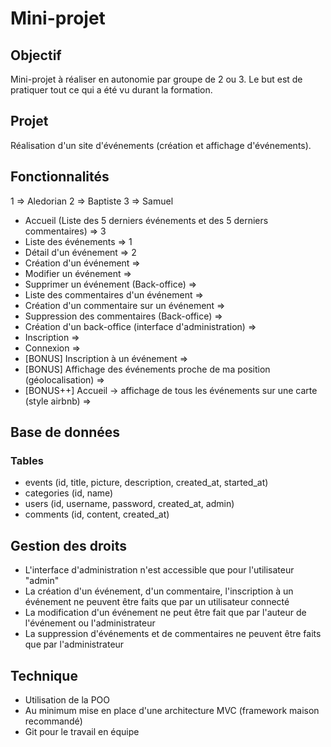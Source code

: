 # Mini-projet

## Objectif

Mini-projet à réaliser en autonomie par groupe de 2 ou 3. Le but est de pratiquer tout ce qui a été vu durant la formation.

## Projet

Réalisation d'un site d'événements (création et affichage d'événements).

## Fonctionnalités

1 => Aledorian
2 => Baptiste
3 => Samuel

* Accueil (Liste des 5 derniers événements et des 5 derniers commentaires) => 3
* Liste des événements => 1
* Détail d'un événement => 2
* Création d'un événement =>
* Modifier un événement => 
* Supprimer un événement (Back-office) =>
* Liste des commentaires d'un événement =>
* Création d'un commentaire sur un événement =>
* Suppression des commentaires (Back-office) =>
* Création d'un back-office (interface d'administration) =>
* Inscription =>
* Connexion =>
* [BONUS] Inscription à un événement =>
* [BONUS] Affichage des événements proche de ma position (géolocalisation) =>
* [BONUS++] Accueil -> affichage de tous les événements sur une carte (style airbnb) =>

## Base de données

### Tables

* events (id, title, picture, description, created_at, started_at)
* categories (id, name)
* users (id, username, password, created_at, admin)
* comments (id, content, created_at)

## Gestion des droits

* L'interface d'administration n'est accessible que pour l'utilisateur "admin"
* La création d'un événement, d'un commentaire, l'inscription à un événement ne peuvent être faits que par un utilisateur connecté
* La modification d'un événement ne peut être fait que par l'auteur de l'événement ou l'administrateur
* La suppression d'événements et de commentaires ne peuvent être faits que par l'administrateur

## Technique

* Utilisation de la POO
* Au minimum mise en place d'une architecture MVC (framework maison recommandé)
* Git pour le travail en équipe